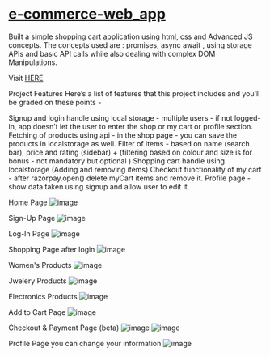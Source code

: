 # [e-commerce-web_app](https://satish-kg.github.io/e-commerce-web_app/)
Built a simple shopping cart application using html, css and Advanced JS concepts. The concepts used are :  promises, async await , using storage APIs and basic API calls while also dealing with complex DOM Manipulations.

Visit [HERE](https://satish-kg.github.io/e-commerce-web_app/)

Project Features
Here’s a list of features that this project includes and you’ll be graded on these points -

Signup and login handle using local storage - multiple users - if not logged-in, app doesn’t let the user to enter the shop or my cart or profile section.
Fetching of products using api - in the shop page - you can save the products in localstorage as well.
Filter of items - based on name (search bar), price and rating (sidebar) + (filtering based on colour and size is for bonus - not mandatory but optional )
Shopping cart handle using localstorage (Adding and removing items)
Checkout functionality of my cart - after razorpay.open() delete myCart items and remove it.
Profile page - show data taken using signup and allow user to edit it.

Home Page
![image](https://github.com/satish-kg/e-commerce-web_app/assets/80269402/8e78677d-e8a0-4a54-b81f-0dc7eadd7f3e)

Sign-Up Page
![image](https://github.com/satish-kg/e-commerce-web_app/assets/80269402/03fbb26b-1879-432e-bf21-21840a34f72e)

Log-In Page
![image](https://github.com/satish-kg/e-commerce-web_app/assets/80269402/02deffd0-9760-4f96-9acb-3f324badfab8)

Shopping Page after login
![image](https://github.com/satish-kg/e-commerce-web_app/assets/80269402/959e187e-4406-4fb7-b6c6-13d95e39e726)

Women's Products
![image](https://github.com/satish-kg/e-commerce-web_app/assets/80269402/69428337-372e-497f-8792-3623fb04b963)

Jwelery Products
![image](https://github.com/satish-kg/e-commerce-web_app/assets/80269402/7eaf5dbc-cae6-4528-9dce-c009a8588d26)

Electronics Products
![image](https://github.com/satish-kg/e-commerce-web_app/assets/80269402/9b4f78ee-468c-4e5b-a1f3-b0f54d9efaa8)

Add to Cart Page
![image](https://github.com/satish-kg/e-commerce-web_app/assets/80269402/47b9c0d1-5da9-4f75-bb46-8b03194e808e)

Checkout & Payment Page (beta)
![image](https://github.com/satish-kg/e-commerce-web_app/assets/80269402/b03ddc70-7c3a-4255-a59b-f4e37de343cc)
![image](https://github.com/satish-kg/e-commerce-web_app/assets/80269402/cdf8ebb9-825c-4f36-a3c1-6924f0b52a76)

Profile Page you can change your information
![image](https://github.com/satish-kg/e-commerce-web_app/assets/80269402/6e396b81-6c1a-41dc-8fb2-8b7cd38f7417)



